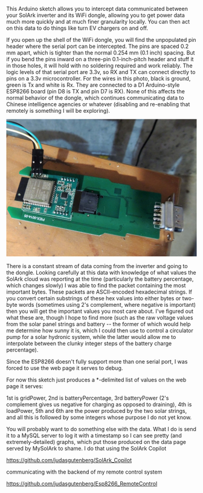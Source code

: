 This Arduino sketch allows you to intercept data communicated between your SolArk inverter and its WiFi dongle, allowing you to get power data much more quickly and at much finer granularity locally. You can then act on this data to do things like turn EV chargers on and off.

If you open up the shell of the WiFi dongle, you will find the unpopulated pin header where the serial port can be intercepted. The pins are spaced 0.2 mm apart, which is tighter than the normal 0.254 mm (0.1 inch) spacing.  But if you bend the pins inward on a three-pin 0.1-inch-pitch header and stuff it in those holes, it will hold with no soldering required and work reliably.
The logic levels of that serial port are 3.3v, so RX and TX can connect directly to pins on a 3.3v microcontroller.  For the wires in this photo, black is ground, green is Tx and white is Rx. They are connected to a D1 Arduino-style ESP8266 board (pin D8 is TX and pin D7 is RX). None of this affects the normal behavior of the dongle, which continues communicating data to Chinese intelligence agencies or whatever (disabling and re-enabling that remotely is something I will be exploring).

![alt text](dongle_serial.jpg?raw=true)

There is a constant stream of data coming from the inverter and going to the dongle.  Looking carefully at this data with knowledge of what values the SolArk cloud was reporting at the time (particularly the battery percentage, which changes slowly) I was able to find the packet containing the most important bytes. These packets are ASCII-encoded hexadecimal strings.  If you convert certain substrings of these hex values into either bytes or two-byte words (sometimes using 2's complement, where negative is important) then you will get the important values you most care about. I've figured out what these are, though I hope to find more (such as the raw voltage values from the solar panel strings and battery -- the former of which would help me determine how sunny it is, which I could then use to control a circulator pump for a solar hydronic system, while the latter would allow me to interpolate between the clunky integer steps of the battery charge percentage).

Since the ESP8266 doesn't fully support more than one serial port, I was forced to use the web page it serves to debug.

For now this sketch just produces a *-delimited list of values on the web page it serves:

1st is gridPower, 2nd is batteryPercentage, 3rd batteryPower (2's complement gives us negative for charging as opposed to draining), 4th is loadPower, 5th and 6th are the power produced by the two solar strings, and all this is followed by some integers whose purpose I do not yet know.

You will probably want to do something else with the data. What I do is send it to a MySQL server to log it with a timestamp so I can see pretty (and extremely-detailed) graphs, which put those produced on the data page served by MySolArk to shame.  I do that using the SolArk Copilot

https://github.com/judasgutenberg/SolArk_Copilot

communicating with the backend of my remote control system

https://github.com/judasgutenberg/Esp8266_RemoteControl


